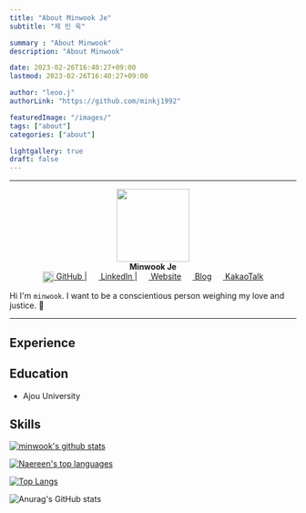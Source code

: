 ```yaml
---
title: "About Minwook Je"
subtitle: "제 민 욱"

summary : "About Minwook"
description: "About Minwook"

date: 2023-02-26T16:40:27+09:00
lastmod: 2023-02-26T16:40:27+09:00

author: "leoo.j"
authorLink: "https://github.com/minkj1992"

featuredImage: "/images/"
tags: ["about"]
categories: ["about"]

lightgallery: true
draft: false
---
```




<!--more-->

---

<div align="center">
    <img src="/images/profile3.png" width=128> <br/>
    <b>Minwook Je</b> <br/>
    <a href="https://github.com/minkj1992"><img src="/images/github.png" width=20 align="center"> GitHub |</a>
    <a href="https://www.linkedin.com/in/minwook-je-934a16178/"><img src="/images/linkedin.png" width=16 align="center"> LinkedIn |</a>
    <a href="https://minkj1992.github.io"><img src="/images/web.png" width=16 align="center"> Website</a>
    <a href="https://blog.naver.com/minkj1992"><img src="/images/blog.png" width=16 align="center"> Blog</a>
    <a href="https://minkj1992.github.io"><img src="/images/kakao.png" width=16 align="center"> KakaoTalk</a>
</div>

Hi I'm `minwook`. I want to be a conscientious person weighing my love and justice. 🐋

---

## Experience
<div id="lottie1"></div>

## Education

- Ajou University 

## Skills

[![minwook's github stats](https://github-readme-stats.vercel.app/api?username=minkj1992&theme=blue-green)](https://github.com/anuraghazra/github-readme-stats)

[![Naereen's top languages](https://github-readme-stats.vercel.app/api/top-langs/?username=minkj1992&theme=blue-green&card_width=1000px&exclude_repo=minkj1992.github.io,love)](https://github.com/anuraghazra/github-readme-stats)


[![Top Langs](https://github-readme-stats.vercel.app/api/top-langs/?username=minkj1992&hide_progress=true&exclude_repo=minkj1992.github.io,love)](https://github.com/minkj1992/github-readme-stats)

![Anurag's GitHub stats](https://github-readme-stats.vercel.app/api?username=anuraghazra&hide=contribs,prs)




<div align="right">
    <div id="lottie2" style="width:80%;height:50%"></div>
</div>

<div id="lottie3"></div>


<script src="https://cdnjs.cloudflare.com/ajax/libs/bodymovin/5.7.7/lottie.min.js"></script>
<script>
  const lottie1 = bodymovin.loadAnimation({
    container: document.getElementById('lottie1'),
    renderer: 'svg',
    loop: true,
    autoplay: true,
    path: 'https://raw.githubusercontent.com/minkj1992/love/main/assets/68658-creative-3d-visual-animation-website-development.json',
  });

  const lottie2 = bodymovin.loadAnimation({
    container: document.getElementById('lottie2'),
    renderer: 'svg',
    loop: true,
    autoplay: true,
    path: 'https://raw.githubusercontent.com/minkj1992/love/main/assets/127763-computer-window-animation.json',
  });
  
    const lottie3 = bodymovin.loadAnimation({
    container: document.getElementById('lottie3'),
    renderer: 'svg',
    loop: true,
    autoplay: true,
    path: 'https://raw.githubusercontent.com/minkj1992/love/main/assets/136431-3d-astronaut.json',
  });
</script>





